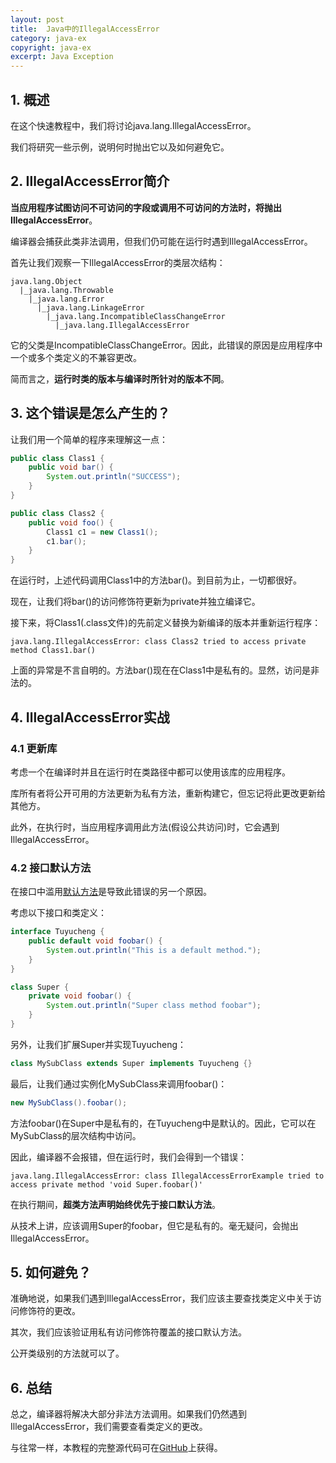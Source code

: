 ```yaml
---
layout: post
title:  Java中的IllegalAccessError
category: java-ex
copyright: java-ex
excerpt: Java Exception
---
```


## 1. 概述

在这个快速教程中，我们将讨论java.lang.IllegalAccessError。

我们将研究一些示例，说明何时抛出它以及如何避免它。

## 2. IllegalAccessError简介

**当应用程序试图访问不可访问的字段或调用不可访问的方法时，将抛出IllegalAccessError**。

编译器会捕获此类非法调用，但我们仍可能在运行时遇到IllegalAccessError。

首先让我们观察一下IllegalAccessError的类层次结构：

```plaintext
java.lang.Object
  |_java.lang.Throwable
    |_java.lang.Error
      |_java.lang.LinkageError
        |_java.lang.IncompatibleClassChangeError
          |_java.lang.IllegalAccessError
```

它的父类是IncompatibleClassChangeError。因此，此错误的原因是应用程序中一个或多个类定义的不兼容更改。

简而言之，**运行时类的版本与编译时所针对的版本不同**。

## 3. 这个错误是怎么产生的？

让我们用一个简单的程序来理解这一点：

```java
public class Class1 {
    public void bar() {
        System.out.println("SUCCESS");
    }
}

public class Class2 {
    public void foo() {
        Class1 c1 = new Class1();
        c1.bar();
    }
}
```

在运行时，上述代码调用Class1中的方法bar()。到目前为止，一切都很好。

现在，让我们将bar()的访问修饰符更新为private并独立编译它。

接下来，将Class1(.class文件)的先前定义替换为新编译的版本并重新运行程序：

```text
java.lang.IllegalAccessError: class Class2 tried to access private method Class1.bar()
```

上面的异常是不言自明的。方法bar()现在在Class1中是私有的。显然，访问是非法的。

## 4. IllegalAccessError实战

### 4.1 更新库

考虑一个在编译时并且在运行时在类路径中都可以使用该库的应用程序。

库所有者将公开可用的方法更新为私有方法，重新构建它，但忘记将此更改更新给其他方。

此外，在执行时，当应用程序调用此方法(假设公共访问)时，它会遇到IllegalAccessError。

### 4.2 接口默认方法

在接口中滥用[默认方法](https://www.baeldung.com/java-static-default-methods)是导致此错误的另一个原因。

考虑以下接口和类定义：

```java
interface Tuyucheng {
    public default void foobar() {
        System.out.println("This is a default method.");
    }
}

class Super {
    private void foobar() {
        System.out.println("Super class method foobar");
    }
}
```

另外，让我们扩展Super并实现Tuyucheng：

```java
class MySubClass extends Super implements Tuyucheng {}
```

最后，让我们通过实例化MySubClass来调用foobar()：

```java
new MySubClass().foobar();
```

方法foobar()在Super中是私有的，在Tuyucheng中是默认的。因此，它可以在MySubClass的层次结构中访问。

因此，编译器不会报错，但在运行时，我们会得到一个错误：

```text
java.lang.IllegalAccessError: class IllegalAccessErrorExample tried to access private method 'void Super.foobar()'
```

在执行期间，**超类方法声明始终优先于接口默认方法**。

从技术上讲，应该调用Super的foobar，但它是私有的。毫无疑问，会抛出IllegalAccessError。

## 5. 如何避免？

准确地说，如果我们遇到IllegalAccessError，我们应该主要查找类定义中关于访问修饰符的更改。

其次，我们应该验证用私有访问修饰符覆盖的接口默认方法。

公开类级别的方法就可以了。

## 6. 总结

总之，编译器将解决大部分非法方法调用。如果我们仍然遇到IllegalAccessError，我们需要查看类定义的更改。

与往常一样，本教程的完整源代码可在[GitHub](https://github.com/tuyucheng7/taketoday-tutorial4j/tree/master/java-core-modules/java-exceptions-3)上获得。
